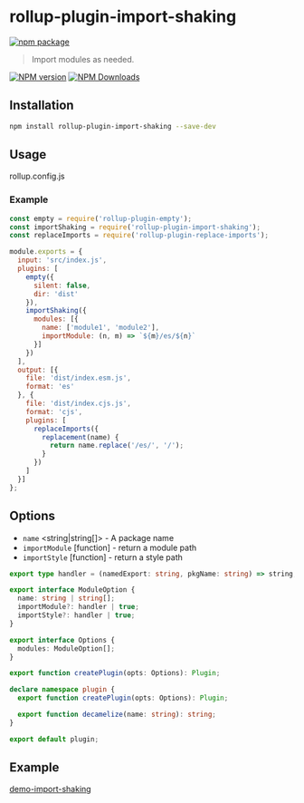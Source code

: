 
# rollup-plugin-import-shaking

[![npm package](https://nodei.co/npm/rollup-plugin-import-shaking.png?downloads=true&downloadRank=true&stars=true)](https://www.npmjs.com/package/rollup-plugin-import-shaking)

> Import modules as needed.

[![NPM version](https://img.shields.io/npm/v/rollup-plugin-import-shaking.svg?style=flat)](https://npmjs.org/package/rollup-plugin-import-shaking)
[![NPM Downloads](https://img.shields.io/npm/dm/rollup-plugin-import-shaking.svg?style=flat)](https://npmjs.org/package/rollup-plugin-import-shaking)

## Installation

```bash
npm install rollup-plugin-import-shaking --save-dev
```

## Usage

rollup.config.js

### Example

```js
const empty = require('rollup-plugin-empty');
const importShaking = require('rollup-plugin-import-shaking');
const replaceImports = require('rollup-plugin-replace-imports');

module.exports = {
  input: 'src/index.js',
  plugins: [
    empty({
      silent: false,
      dir: 'dist'
    }),
    importShaking({
      modules: [{
        name: ['module1', 'module2'],
        importModule: (n, m) => `${m}/es/${n}`
      }]
    })
  ],
  output: [{
    file: 'dist/index.esm.js',
    format: 'es'
  }, {
    file: 'dist/index.cjs.js',
    format: 'cjs',
    plugins: [
      replaceImports({
        replacement(name) {
          return name.replace('/es/', '/');
        }
      })
    ]
  }]
};

```

## Options

* `name` <string|string[]> - A package name
* `importModule` [function] - return a module path
* `importStyle` [function] - return a style path

```ts
export type handler = (namedExport: string, pkgName: string) => string;

export interface ModuleOption {
  name: string | string[];
  importModule?: handler | true;
  importStyle?: handler | true;
}

export interface Options {
  modules: ModuleOption[];
}

export function createPlugin(opts: Options): Plugin;

declare namespace plugin {
  export function createPlugin(opts: Options): Plugin;

  export function decamelize(name: string): string;
}

export default plugin;
```

## Example

[demo-import-shaking](examples/demo-import-shaking)
